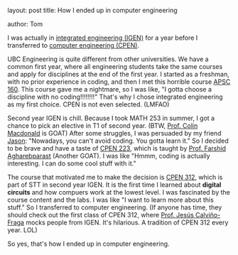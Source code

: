 layout: post
title: How I ended up in computer engineering
<!-- subtitle: Excerpt from Soulshaping by Jeff Brown -->
<!-- cover-img: /assets/img/path.jpg
thumbnail-img: /assets/img/thumb.png
share-img: /assets/img/path.jpg -->
<!-- tags: [books, test] -->
author: Tom

 

I was actually in [integrated engineering (IGEN)](https://www.igen.ubc.ca/) for a year before I transferred to [computer engineering (CPEN)](https://engineering.ubc.ca/programs/undergraduate/computer-engineering). 

UBC Engineering is quite different from other universities. We have a common first year, where all engineering students take the same courses and apply for disciplines at the end of the first year. I started as a freshman, with no prior experience in coding, and then I met this horrible course [APSC 160](https://courses.students.ubc.ca/browse-courses/course/COURSE_DEFINITION-3-973_20240901). This course gave me a nightmare, so I was like, "I gotta choose a discipline with no coding!!!!!!!!" That's why I chose integrated engineering as my first choice. CPEN is not even selected. (LMFAO)

Second year IGEN is chill. Because I took MATH 253 in summer, I got a chance to pick an elective in T1 of second year. (BTW, [Prof. Colin Macdonald](https://personal.math.ubc.ca/~cbm/) is GOAT) After some struggles, I was persuaded by my friend [Jason](https://github.com/Tassadaar): "Nowadays, you can't avoid coding. You gotta learn it." So I decided to be brave and have a taste of [CPEN 223](https://courses.students.ubc.ca/browse-courses/course/COURSE_DEFINITION-3-5502_20240901), which is taught by [Prof. Farshid Agharebparast](https://ece.ubc.ca/farshid-agharebparast/) (Another GOAT). I was like "Hmmm, coding is actually interesting. I can do some cool stuff with it." 

The course that motivated me to make the decision is [CPEN 312](https://ece.ubc.ca/courses/cpen-312/), which is part of STT in second year IGEN. It is the first time I learned about **digital circuits** and how compuers work at the lowest level. I was fascinated by the course content and the labs. I was like "I want to learn more about this stuff." So I transferred to computer engineering. (If anyone has time, they should check out the first class of CPEN 312, where [Prof. Jesús Calviño-Fraga](https://ece.ubc.ca/jesus-calvino-fraga/) mocks people from IGEN. It's hilarious. A tradition of CPEN 312 every year. LOL)

So yes, that's how I ended up in computer engineering.